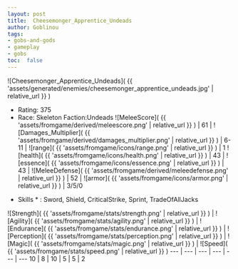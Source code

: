```yaml
---
layout: post
title:  Cheesemonger_Apprentice_Undeads
author: Goblinou
tags:
- gobs-and-gods
- gameplay
- gobs
toc:  false
---
```


![Cheesemonger_Apprentice_Undeads]( {{ 'assets/generated/enemies/cheesemonger_apprentice_undeads.jpg' | relative_url }} )
- Rating: 375
- Race: Skeleton  Faction:Undeads
![MeleeScore]( {{ 'assets/fromgame/derived/meleescore.png' | relative_url }} ) | 61 | ![Damages_Multiplier]( {{ 'assets/fromgame/derived/damages_multiplier.png' | relative_url }} ) | 6-11 | ![range]( {{ 'assets/fromgame/icons/range.png' | relative_url }} ) | 1
![health]( {{ 'assets/fromgame/icons/health.png' | relative_url }} ) | 43 | ![essence]( {{ 'assets/fromgame/icons/essence.png' | relative_url }} ) | 43 | ![MeleeDefense]( {{ 'assets/fromgame/derived/meleedefense.png' | relative_url }} ) | 52 | ![armor]( {{ 'assets/fromgame/icons/armor.png' | relative_url }} ) | 3/5/0
* Skills * : Sword, Shield, CriticalStrike, Sprint, TradeOfAllJacks

![Strength]( {{ 'assets/fromgame/stats/strength.png' | relative_url }} ) | ![Agility]( {{ 'assets/fromgame/stats/agility.png' | relative_url }} ) | ![Endurance]( {{ 'assets/fromgame/stats/endurance.png' | relative_url }} ) | ![Perception]( {{ 'assets/fromgame/stats/perception.png' | relative_url }} ) | ![Magic]( {{ 'assets/fromgame/stats/magic.png' | relative_url }} ) | ![Speed]( {{ 'assets/fromgame/stats/speed.png' | relative_url }} )
--- | --- | --- | --- | --- | ---
10 | 8 | 10 | 5 | 5 | 2
